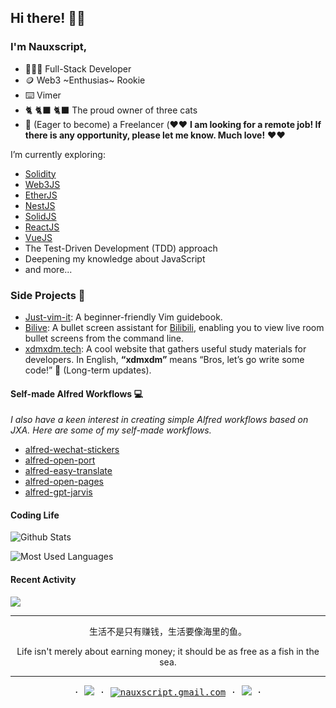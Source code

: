 ## Hi there! 👋🏻

### I'm Nauxscript, 

- 👨🏻‍💻 Full-Stack Developer
- 🪙 Web3 ~Enthusias~ Rookie
- ⌨️ Vimer
- 🐈 🐈‍⬛ 🐈‍⬛ The proud owner of three cats
- 🌅 (Eager to become) a Freelancer (❤️❤️ **I am looking for a remote job! If there is any opportunity, please let me know. Much love!** ❤️❤️

I’m currently exploring:

- [Solidity](https://soliditylang.org/)
- [Web3JS](https://web3js.org/)
- [EtherJS](https://ethers.org/)
- [NestJS](https://nestjs.com/)
- [SolidJS](https://www.solidjs.com/)
- [ReactJS](https://react.dev/)
- [VueJS](https://vuejs.org/)
- The Test-Driven Development (TDD) approach
- Deepening my knowledge about JavaScript
- and more...

### Side Projects 🚀

- [Just-vim-it](https://github.com/nauxscript/just-vim-it): A beginner-friendly Vim guidebook.
- [Bilive](https://github.com/nauxscript/bilive): A bullet screen assistant for [Bilibili](https://www.bilibili.com/), enabling you to view live room bullet screens from the command line.
- [xdmxdm.tech](https://github.com/Nauxscript-dev/xdmxdm): A cool website that gathers useful study materials for developers. In English, **“xdmxdm”** means “Bros, let’s go write some code!” 🤣 (Long-term updates).

#### Self-made Alfred Workflows 💻

*I also have a keen interest in creating simple Alfred workflows based on JXA. Here are some of my self-made workflows.*

- [alfred-wechat-stickers](https://github.com/nauxscript/alfred-wechat-stickers)
- [alfred-open-port](https://github.com/nauxscript/alfred-open-port)
- [alfred-easy-translate]([url](https://github.com/Nauxscript/alfred-easy-translate))
- [alfred-open-pages](https://github.com/Nauxscript/alfred-open-pages)
- [alfred-gpt-jarvis](https://github.com/nauxscript/alfred-gpt-jarvis)

#### Coding Life

![Github Stats](https://github-readme-stats.vercel.app/api?username=nauxscript&count_private=true&show_icons=true&include_all_commits=true)

![Most Used Languages](https://github-readme-stats.vercel.app/api/top-langs/?username=nauxscript&layout=compact&langs_count=100&hide=HTML,Makefile,CSS,SCSS)

#### Recent Activity

![](https://github-profile-summary-cards.vercel.app/api/cards/profile-details?username=nauxscript&theme=vue)

---

<p align="center">生活不是只有赚钱，生活要像海里的鱼。 </p>

<p align="center">Life isn't merely about earning money; it should be as free as a fish in the sea.</p>

---

<p align="center">
  <samp>
    ·
    <a target="_blank" href="http://blog.nauxscript.com"><img src="https://img.shields.io/badge/Blog-white?logo=Astro&style=flat" /></a>
    ·
    <a href="mailto:nauxscript.gmail.com"><img src="https://img.shields.io/badge/email-yellow?logo=Gmail&style=flat" alt="nauxscript.gmail.com" /></a>
    ·
    <a target="_blank" href="https://twitter.com/nauxscript"><img src="https://img.shields.io/twitter/url?style=social&url=https%3A%2F%2Ftwitter.com%2Fnauxscript" /></a>
    ·
  </samp>
</p>
